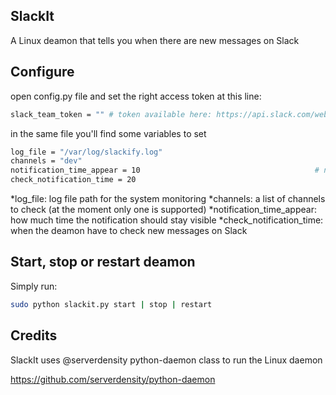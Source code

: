 SlackIt
---

A Linux deamon that tells you when there are new messages on Slack

Configure
---

open config.py file and set the right access token at this line:
```bash
slack_team_token = "" # token available here: https://api.slack.com/web at the bottom of the page
```
in the same file you'll find some variables to set
```bash
log_file = "/var/log/slackify.log"
channels = "dev"													      # channels you want to watch, separated by commas)
notification_time_appear = 10										# notification display time (in seconds)
check_notification_time = 20
```
*log_file: log file path for the system monitoring
*channels: a list of channels to check (at the moment only one is supported)
*notification_time_appear: how much time the notification should stay visible
*check_notification_time: when the deamon have to check new messages on Slack


Start, stop or restart deamon
---
Simply run:
```bash
sudo python slackit.py start | stop | restart
```
Credits
---
SlackIt uses @serverdensity python-daemon class to run the Linux daemon

https://github.com/serverdensity/python-daemon
